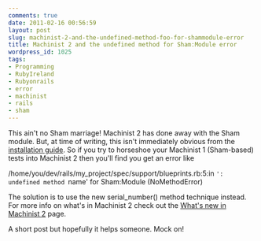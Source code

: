```yaml
---
comments: true
date: 2011-02-16 00:56:59
layout: post
slug: machinist-2-and-the-undefined-method-foo-for-shammodule-error
title: Machinist 2 and the undefined method for Sham:Module error
wordpress_id: 1025
tags:
- Programming
- RubyIreland
- Rubyonrails
- error
- machinist
- rails
- sham
---
```


This ain't no Sham marriage! Machinist 2 has done away with the Sham module. But, at time of writing, this isn't immediately obvious from the [installation guide](https://github.com/notahat/machinist/wiki/Installation). So if you try to horseshoe your Machinist 1 (Sham-based) tests into Machinist 2 then you'll find you get an error like

/home/you/dev/rails/my_project/spec/support/blueprints.rb:5:in `': undefined method `name' for Sham:Module (NoMethodError)

The solution is to use the new serial_number() method technique instead. For more info on what's in Machinist 2 check out the [What's new in Machinist 2](https://github.com/notahat/machinist/wiki/machinist-2) page.

A short post but hopefully it helps someone. Mock on!
